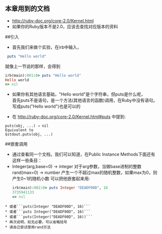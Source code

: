 ## 本章用到的文档
* http://ruby-doc.org/core-2.0/Kernel.html 
* 如果你的Ruby版本不是2.0，应该去查找对应版本的资料

##引入
 * 首先我们来做个实验，在irb中输入， 
  ```ruby
   puts "Hello world"
  ```
  就像上一节说的那样，会得到
  ```ruby
  irb(main):001:0> puts "Hello world"
  Hello world
  => nil
  ```
 * 如果你有其他语言基础，"Hello world"是个字符串，但puts是什么呢，<BR>
首先puts不是语句，是一个方法(其他语言的函数)调用，在Ruby中没有语句。<BR>
写成puts("Hello world")也是可以的<BR>

 * 在 http://ruby-doc.org/core-2.0/Kernel.html#puts 中提到: 

```text
puts(obj, ...) → nil
Equivalent to
$stdout.puts(obj, ...)
```

 
##嵌套调用

 * 通过查看同一个文档，我们可以知道，在Public Instance Methods下面还有这样一些条目：
 *  Integer(arg,base=0) → integer 对于arg参数，当做base进制的整数
   rand(max=0) → number           产生一个不超过max的随机整数，如果max为0，则产生0~1的随机小数
   可以把他嵌套起来用:
    ```ruby
    irb(main):002:0> puts Integer "DEADF00D", 16
    3735941133
    => nil
  ```
 * 或者```puts(Integer "DEADF00D", 16)```
 * 或者```puts Integer("DEADF00D", 16)```
 * 或者```puts(Integer("DEADF00D", 16))```
 * 再次说明，如无必要，可以省略括号
 * 请自己尝试使用rand方法

 
   
